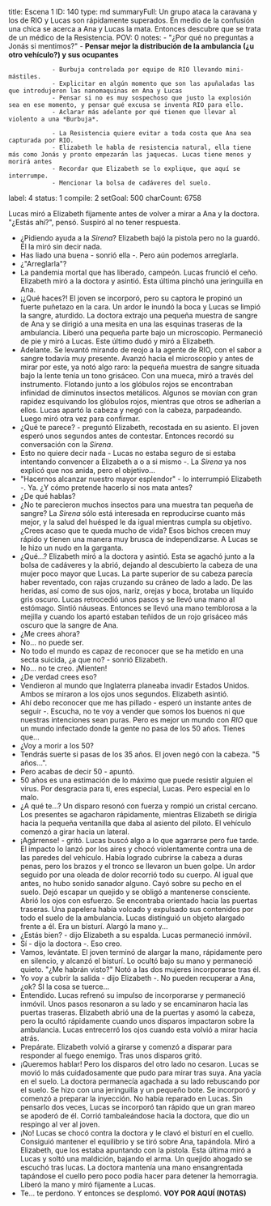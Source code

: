 title:          Escena 1
ID:             140
type:           md
summaryFull:    Un grupo ataca la caravana y los de RIO y Lucas son rápidamente superados. En medio de la confusión una chica se acerca a Ana y Lucas la mata. Entonces descubre que se trata de un médico de la Resistencia.
POV:            0
notes:          - "¿Por qué no preguntas a Jonás si mentimos?"
                - **Pensar mejor la distribución de la ambulancia (¿u otro vehículo?) y sus ocupantes**
                
                - Burbuja controlada por equipo de RIO llevando mini-mástiles.
                - Explicitar en algún momento que son las apuñaladas las que introdujeron las nanomaquinas en Ana y Lucas
                - Pensar si no es muy sospechoso que justo la explosión sea en ese momento, y pensar qué excusa se inventa RIO para ello.
                - Aclarar más adelante por qué tienen que llevar al violento a una *Burbuja*.
                
                - La Resistencia quiere evitar a toda costa que Ana sea capturada por RIO.
                - Elizabeth le habla de resistencia natural, ella tiene más como Jonás y pronto empezarán las jaquecas. Lucas tiene menos y morirá antes
                - Recordar que Elizabeth se lo explique, que aquí se interrumpe.
                - Mencionar la bolsa de cadáveres del suelo.
                
                
label:          4
status:         1
compile:        2
setGoal:        500
charCount:      6758


Lucas miró a Elizabeth fijamente antes de volver a mirar a Ana y la doctora.
"¿Estás ahí?", pensó.
Suspiró al no tener respuesta.
- ¿Pidiendo ayuda a la *Sirena*?
Elizabeth bajó la pistola pero no la guardó. Él la miró sin decir nada.
- Has liado una buena - sonrió ella -. Pero aún podemos arreglarla.
- ¿"Arreglarla"?
- La pandemia mortal que has liberado, campeón.
Lucas frunció el ceño. Elizabeth miró a la doctora y asintió. Esta última pinchó una jeringuilla en Ana.
- ¡¿Qué haces?!
El joven se incorporó, pero su captora le propinó un fuerte puñetazo en la cara. Un ardor le inundó la boca y Lucas se limpió la sangre, aturdido.
La doctora extrajo una pequeña muestra de sangre de Ana y se dirigió a una mesita en una las esquinas traseras de la ambulancia. Liberó una pequeña parte bajo un microscopio.
Permaneció de pie y miró a Lucas. Este último dudó y miró a Elizabeth.
- Adelante.
Se levantó mirando de reojo a la agente de RIO, con el sabor a sangre todavía muy presente.
Avanzó hacia el microscopio y antes de mirar por este, ya notó algo raro: la pequeña muestra de sangre situada bajo la lente tenía un tono grisáceo.
Con una mueca, miró a través del instrumento.
Flotando junto a los glóbulos rojos se encontraban infinidad de diminutos insectos metálicos. Algunos se movían con gran rapidez esquivando los glóbulos rojos, mientras que otros se adherían a ellos.
Lucas apartó la cabeza y negó con la cabeza, parpadeando. Luego miró otra vez para confirmar.
- ¿Qué te parece? - preguntó Elizabeth, recostada en su asiento.
El joven esperó unos segundos antes de contestar. Entonces recordó su conversación con la *Sirena*.
- Esto no quiere decir nada - Lucas no estaba seguro de si estaba intentando convencer a Elizabeth a o a si mismo -. La *Sirena* ya nos explicó que nos anida, pero el objetivo...
- "Hacernos alcanzar nuestro mayor esplendor" - lo interrumpió Elizabeth -. Ya. ¿Y cómo pretende hacerlo si nos mata antes?
- ¿De qué hablas?
- ¿No te parecieron muchos insectos para una muestra tan pequeña de sangre? La *Sirena* sólo está interesada en reproducirse cuanto más mejor, y la salud del huésped le da igual mientras cumpla su objetivo. ¿Crees acaso que te queda mucho de vida? Esos bichos crecen muy rápido y tienen una manera muy brusca de independizarse.
A Lucas se le hizo un nudo en la garganta.
- ¿Qué...?
Elizabeth miró a la doctora y asintió. Esta se agachó junto a la bolsa de cadáveres y la abrió, dejando al descubierto la cabeza de una mujer poco mayor que Lucas. La parte superior de su cabeza parecía haber reventado, con rajas cruzando su cráneo de lado a lado. De las heridas, así como de sus ojos, nariz, orejas y boca, brotaba un líquido gris oscuro.
Lucas retrocedió unos pasos y se llevó una mano al estómago. Sintió náuseas.
Entonces se llevó una mano temblorosa a la mejilla y cuando los apartó estaban teñidos de un rojo grisáceo más oscuro que la sangre de Ana.
- ¿Me crees ahora?
- No... no puede ser.
- No todo el mundo es capaz de reconocer que se ha metido en una secta suicida, ¿a que no? - sonrió Elizabeth.
- No... no te creo. ¡Mienten!
- ¿De verdad crees eso?
- Vendieron al mundo que Inglaterra planeaba invadir Estados Unidos.
Ambos se miraron a los ojos unos segundos. Elizabeth asintió.
- Ahí debo reconocer que me has pillado - esperó un instante antes de seguir -. Escucha, no te voy a vender que somos los buenos ni que nuestras intenciones sean puras. Pero es mejor un mundo con *RIO* que un mundo infectado donde la gente no pasa de los 50 años. Tienes que...
- ¿Voy a morir a los 50?
- Tendrás suerte si pasas de los 35 años.
El joven negó con la cabeza.
"5 años...".
- Pero acabas de decir 50 - apuntó.
- 50 años es una estimación de lo máximo que puede resistir alguien el virus. Por desgracia para ti, eres especial, Lucas. Pero especial en lo malo.
- ¿A qué te...?
Un disparo resonó con fuerza y rompió un cristal cercano. Los presentes se agacharon rápidamente, mientras Elizabeth se dirigía hacia la pequeña ventanilla que daba al asiento del piloto.
El vehículo comenzó a girar hacia un lateral.
- ¡Agárrense! - gritó.
Lucas buscó algo a lo que agarrarse pero fue tarde. El impacto lo lanzó por los aires y chocó violentamente contra una de las paredes del vehículo.
Había logrado cubrirse la cabeza a duras penas, pero los brazos y el tronco se llevaron un buen golpe. Un ardor seguido por una oleada de dolor recorrió todo su cuerpo.
Al igual que antes, no hubo sonido sanador alguno.
Cayó sobre su pecho en el suelo. Dejó escapar un quejido y se obligó a mantenerse consciente. Abrió los ojos con esfuerzo.
Se encontraba orientado hacia las puertas traseras. Una papelera había volcado y expulsado sus contenidos por todo el suelo de la ambulancia.
Lucas distinguió  un objeto alargado frente a él. Era un bisturí.
Alargó la mano y...
- ¿Estás bien? - dijo Elizabeth a su espalda.
Lucas permaneció inmóvil.
- Sí - dijo la doctora -. Eso creo.
- Vamos, levántate.
El joven terminó de alargar la mano, rápidamente pero en silencio, y alcanzó el bisturí. Lo ocultó bajo su mano y permaneció quieto.
"¿Me habrán visto?"
Notó a las dos mujeres incorporarse tras él.
- Yo voy a cubrir la salida - dijo Elizabeth -. No pueden recuperar a Ana, ¿ok? SI la cosa se tuerce...
- Entendido.
Lucas refrenó su impulso de incorporarse y permaneció inmóvil. Unos pasos resonaron a su lado y se encaminaron hacia las puertas traseras.
Elizabeth abrió una de la puertas y asomó la cabeza, pero la ocultó rápidamente cuando unos disparos impactaron sobre la ambulancia. Lucas entrecerró los ojos cuando esta volvió a mirar hacia atrás.
- Prepárate.
Elizabeth volvió a girarse y comenzó a disparar para responder al fuego enemigo. Tras unos disparos gritó.
- ¡Queremos hablar!
Pero los disparos del otro lado no cesaron.
Lucas se movió lo más cuidadosamente que pudo para mirar tras suya. Ana yacía en el suelo. La doctora permanecía agachada a su lado rebuscando por el suelo. Se hizo con una jeringuilla y un pequeño bote. Se incorporó y comenzó a preparar la inyección.
No había reparado en Lucas.
Sin pensarlo dos veces, Lucas se incorporó tan rápido que un gran mareo se apoderó de él. Corrió tambaleándose hacia la doctora, que dio un respingo al ver al joven.
- ¡No!
Lucas se chocó contra la doctora y le clavó el bisturí en el cuello. Consiguió mantener el equilibrio y se tiró sobre Ana, tapándola.
Miró a Elizabeth, que los estaba apuntando con la pistola. Esta última miró a Lucas y soltó una maldición, bajando el arma.
Un quejido ahogado se escuchó tras lucas.
La doctora mantenía una mano ensangrentada tapándose el cuello pero poco podía hacer para detener la hemorragia. Liberó la mano y miró fijamente a Lucas.
- Te... te perdono.
Y entonces se desplomó.
**VOY POR AQUÍ (NOTAS)**